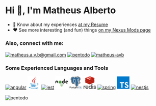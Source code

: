 <h1 align="left">Hi 👋, I'm Matheus Alberto</h1>

- 📄 Know about my experiences [at my Resume](https://drive.google.com/file/d/1BCPjNd-4bf09N_PgSglK95u1MohBVawL)
- ❤️ See more interesting (and fun) things [on my Nexus Mods page](https://next.nexusmods.com/profile/Pentodo/mods)

<h3 align="left">Also, connect with me:</h3>
<p align="left">
<a href="mailto:matheus.a.v.b@gmail.com" target="blank"><img align="center" src="https://img.icons8.com/?size=100&id=MFd4aKzItnZK&format=png&color=000000" alt="matheus.a.v.b@gmail.com" height="40" width="40" /></a>
<a href="https://discord.gg/pentodo" target="blank"><img align="center" src="https://raw.githubusercontent.com/rahuldkjain/github-profile-readme-generator/master/src/images/icons/Social/discord.svg" alt="pentodo" height="40" width="40" /></a>
<a href="https://linkedin.com/in/matheus-avb" target="blank"><img align="center" src="https://raw.githubusercontent.com/rahuldkjain/github-profile-readme-generator/master/src/images/icons/Social/linked-in-alt.svg" alt="matheus-avb" height="30" width="40" /></a>
</p>

<h3 align="left">Some Experienced Languages and Tools</h3>
<p align="left"><a href="https://angular.io" target="_blank" rel="noreferrer"><img src="https://angular.io/assets/images/logos/angular/angular.svg" alt="angular" width="40" height="40"/></a> <a href="https://www.java.com" target="_blank" rel="noreferrer"><img src="https://raw.githubusercontent.com/devicons/devicon/master/icons/java/java-original.svg" alt="java" width="40" height="40"/></a> <a href="https://jestjs.io" target="_blank" rel="noreferrer"><img src="https://www.vectorlogo.zone/logos/jestjsio/jestjsio-icon.svg" alt="jest" width="40" height="40"/></a> <a href="https://nodejs.org" target="_blank" rel="noreferrer"><img src="https://raw.githubusercontent.com/devicons/devicon/master/icons/nodejs/nodejs-original-wordmark.svg" alt="nodejs" width="40" height="40"/></a> <a href="https://www.postgresql.org" target="_blank" rel="noreferrer"><img src="https://raw.githubusercontent.com/devicons/devicon/master/icons/postgresql/postgresql-original-wordmark.svg" alt="postgresql" width="40" height="40"/></a> <a href="https://redis.io" target="_blank" rel="noreferrer"><img src="https://raw.githubusercontent.com/devicons/devicon/master/icons/redis/redis-original-wordmark.svg" alt="redis" width="40" height="40"/></a> <a href="https://spring.io/" target="_blank" rel="noreferrer"><img src="https://img.icons8.com/color/600/spring-logo.png" alt="spring" width="40" height="40"/></a> <a href="https://www.typescriptlang.org/" target="_blank" rel="noreferrer"><img src="https://raw.githubusercontent.com/devicons/devicon/master/icons/typescript/typescript-original.svg" alt="typescript" width="40" height="40"/></a> <a href="https://nestjs.com/" target="_blank" rel="noreferrer"><img src="https://img.icons8.com/color/600/nestjs.png" alt="nestjs" width="40" height="40"/></a></p>

<p><img align="center" src="https://github-readme-stats.vercel.app/api/top-langs?username=pentodo&show_icons=true&locale=en&layout=compact" alt="pentodo" /></p>

